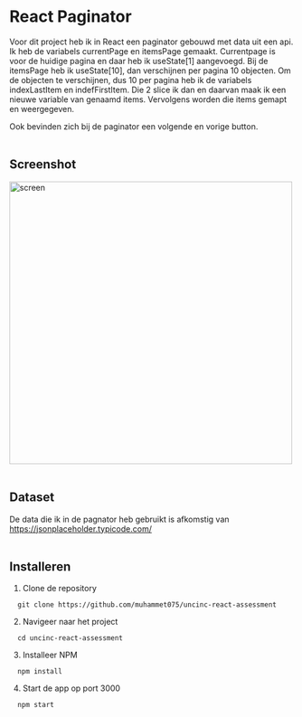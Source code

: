 # React Paginator

Voor dit project heb ik in React een paginator gebouwd met data uit een api. Ik heb de variabels currentPage en itemsPage gemaakt. Currentpage is voor de huidige pagina en daar heb ik useState[1] aangevoegd. Bij de itemsPage heb ik useState[10], dan verschijnen per pagina 10 objecten. Om de objecten te verschijnen, dus 10 per pagina heb ik de variabels indexLastItem en indefFirstItem. Die 2 slice ik dan en daarvan maak ik een nieuwe variable van genaamd items. Vervolgens worden die items gemapt en weergegeven.<br/>

Ook bevinden zich bij de paginator een volgende en vorige button.
<br/><br/>

## Screenshot

<img src="https://i.ibb.co/7Q3DfB1/Schermafbeelding-2022-05-09-om-11-18-48.png" alt="screen" width="500px">
<br/><br/>

## Dataset

De data die ik in de pagnator heb gebruikt is afkomstig van<br/> https://jsonplaceholder.typicode.com/
<br/><br/>

## Installeren

1. Clone de repository<br/>

```
  git clone https://github.com/muhammet075/uncinc-react-assessment
```

2. Navigeer naar het project<br/>

```
  cd uncinc-react-assessment
```

3. Installeer NPM<br/>

```
  npm install
```

4. Start de app op port 3000<br/>

```
  npm start
```
